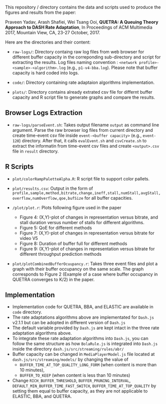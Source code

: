 This repository / directory contains the data and scripts used to produce the figures and results from the paper:

Praveen Yadav, Arash Shafiei, Wei Tsang Ooi, **QUETRA: A Queuing Theory Approach to DASH Rate Adaptation**, In Proceedings of ACM Multimedia 2017, Mountain View, CA, 23-27 October, 2017.

Here are the directories and their content:

- `raw-logs/`: Directory containg raw log files from web browser for different buffer capacity in the correponding sub-directory and script for extracting the results. Log files naming convention : `<network profile>-<sample>-<algorithm>.log` (e.g., `p1-v4-bba.log`). Please note that buffer capacity is hard coded into logs.

- `code/`: Directory containing rate adaptaion algorithms implementation. 

- `plots/`: Directory contains already extrated csv file for differnt buffer capacity and R script file to generate graphs and compare the results.

## Browser Logs Extraction

- `raw-logs/parseEvent.sh`: Takes output filename `output` as command line argument. Parse the raw browser log files from current directory and create time-event csv file inside `event-<buffer capacity>` (e.g., `event-120`) directory.  After that, it calls `evalEvent.sh` and `csvCreate.sh` to extract the informatin from time-event csv files and create `<output>.csv` file in `result` directory.

## R Scripts

- `plot/colorRampPaletteAlpha.R`: R script file to support color pallets. 

- `plot/results.csv`: Output in the form of `profile,sample,method,bitrate,change,ineff,stall,numStall,avgStall,overflow,numOverflow,qoe,bufSize` for all buffer capacities.

- `/plot/plot.r`: Plots following figure used in the paper
    * Figure 4: (X,Y)-plot of changes in representation versus bitrate, and stall duration versus number of stalls for different algorithms.
    * Figure 5: QoE for different methods
    * Figure 7: (X,Y)-plot of changes in representation versus bitrate for video V5
    * Figure 8: Duration of buffer full for different methods
    * Figure 9: (X,Y)-plot of changes in representation versus bitrate for different throughput prediction methods

- `plot/plotCombinedBufferOcuupancy.r`: Takes three event files and plot a graph with their buffer occupancy on the same scale. The graph corresponds to Figure 2 (Example of a case where buffer occupancy in QUETRA converges to K/2) in the paper.

## Implementation 

* Implementation code for QUETRA, BBA, and ELASTIC are available in `code` directory. 
* The rate adaptations algorithms above are implementated for `Dash.js` v2.1.1 but can be adopted in different version of `Dash.js`  
* The default variable provided by `Dash.js` are kept intact in the three rate adaptation algorithms above.
* To integrate these rate adaptation algorithms into `Dash.js`, you can follow the same structure as how `BolaRule.js` is integrated into `Dash.js` inside the directory `dash.js/src/streaming/rules/abr/`
* Buffer capacity can be changed in `MediaPlayerModel.js` file located at `dash.js/src/streaming/models/` by changing the value of
    - `BUFFER_TIME_AT_TOP_QUALITY_LONG_FORM` (when content is more than 10 minutes), 
    - `BUFFER_TO_KEEP` (when content is less than 10 minutes)
* Change `RICH_BUFFER_THRESHOLD`, `BUFFER_PRUNING_INTERVAL`, `DEFAULT_MIN_BUFFER_TIME_FAST_SWITCH`, `BUFFER_TIME_AT_TOP_QUALITY` by setting them equal to buffer capacity, as they are not applicable to ELASTIC, BBA, and QUETRA. 
